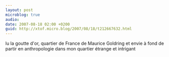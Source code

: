 ```yaml
---
layout: post
microblog: true
audio: 
date: 2007-08-18 02:00 +0200
guid: http://xtof.micro.blog/2007/08/18/t212667632.html
---
```

lu la goutte d'or, quartier de France de Maurice Goldring et envie à fond de partir en anthropologie dans mon quartier étrange et intrigant
